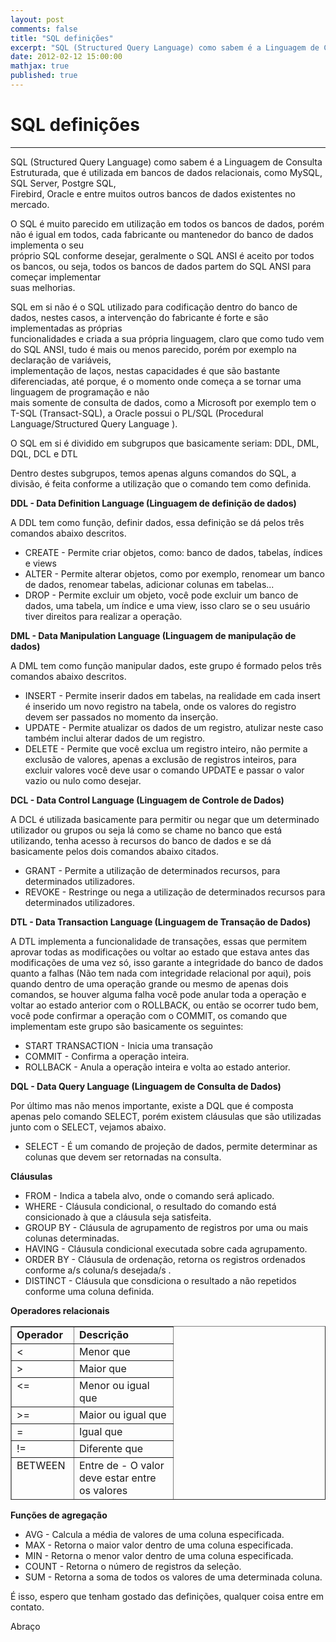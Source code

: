 ```yaml
---
layout: post
comments: false
title: "SQL definições"
excerpt: "SQL (Structured Query Language) como sabem é a Linguagem de Consulta Estruturada"
date: 2012-02-12 15:00:00
mathjax: true
published: true
---
```


# SQL definições

---

SQL (Structured Query Language) como sabem é a Linguagem de Consulta Estruturada, que é utilizada em bancos de dados relacionais, como MySQL, SQL Server, Postgre SQL,  
Firebird, Oracle e entre muitos outros bancos de dados existentes no mercado.

O SQL é muito parecido em utilização em todos os bancos de dados, porém não é igual em todos, cada fabricante ou mantenedor do banco de dados implementa o seu  
próprio SQL conforme desejar, geralmente o SQL ANSI é aceito por todos os bancos, ou seja, todos os bancos de dados partem do SQL ANSI para começar implementar  
suas melhorias.

SQL em si não é o SQL utilizado para codificação dentro do banco de dados, nestes casos, a intervenção do fabricante é forte e são implementadas as próprias  
funcionalidades e criada a sua própria linguagem, claro que como tudo vem do SQL ANSI, tudo é mais ou menos parecido, porém por exemplo na declaração de variáveis,  
implementação de laços, nestas capacidades é que são bastante diferenciadas, até porque, é o momento onde começa a se tornar uma linguagem de programação e não  
mais somente de consulta de dados, como a Microsoft por exemplo tem o T-SQL (Transact-SQL), a Oracle possui o PL/SQL (Procedural Language/Structured Query Language ).  

O SQL em si é dividido em subgrupos que basicamente seriam: DDL, DML, DQL, DCL e DTL

Dentro destes subgrupos, temos apenas alguns comandos do SQL, a divisão, é feita conforme a utilização que o comando tem como definida.

<strong>DDL - Data Definition Language (Linguagem de definição de dados)</strong>

A DDL tem como função, definir dados, essa definição se dá pelos três comandos abaixo descritos.

<ul>
    <li>CREATE - Permite criar objetos, como: banco de dados, tabelas, índices e views</li>
    <li>ALTER - Permite alterar objetos, como por exemplo, renomear um banco de dados, renomear tabelas, adicionar colunas em tabelas...</li>
    <li>DROP -  Permite excluir um objeto, você pode excluir um banco de dados, uma tabela, um índice e uma view, isso claro se o seu usuário tiver direitos para realizar a operação.</li>
</ul>

<strong>DML - Data Manipulation Language (Linguagem de manipulação de dados)</strong>

A DML tem como função manipular dados, este grupo é formado pelos três comandos abaixo descritos.

<ul>
    <li>INSERT - Permite inserir dados em tabelas, na realidade em cada insert é inserido um novo registro na tabela, onde os valores do registro devem ser passados no momento da inserção.</li>
    <li>UPDATE - Permite atualizar os dados de um registro, atulizar neste caso também inclui alterar dados de um registro.</li>
    <li>DELETE - Permite que você exclua um registro inteiro, não permite a exclusão de valores, apenas a exclusão de registros inteiros, para excluir valores você deve usar o comando UPDATE e passar o valor vazio ou nulo como desejar.</li>
</ul>

<strong>DCL - Data Control Language (Linguagem de Controle de Dados)</strong>

A DCL é utilizada basicamente para permitir ou negar que um determinado utilizador ou grupos ou seja lá como se chame no banco que está utilizando, tenha acesso à recursos do banco de dados e se dá basicamente pelos dois comandos abaixo citados.

<ul>
    <li>GRANT - Permite a utilização de determinados recursos, para determinados utilizadores.</li>
    <li>REVOKE - Restringe ou nega a utilização de determinados recursos para determinados utilizadores.</li>
</ul>

<strong>DTL - Data Transaction Language (Linguagem de Transação de Dados)</strong>

A DTL implementa a funcionalidade de transações, essas que permitem aprovar todas as modificações ou voltar ao estado que estava antes das modificações de uma vez só, isso garante a integridade do banco de dados quanto a falhas (Não tem nada com integridade relacional por aqui), pois quando dentro de uma operação grande ou mesmo de apenas dois comandos, se houver alguma falha você pode anular toda a operação e voltar ao estado anterior com o ROLLBACK, ou então se ocorrer tudo bem, você pode confirmar a operação com o COMMIT, os comando que implementam este grupo são basicamente os seguintes:

<ul>
    <li>START TRANSACTION - Inicia uma transação</li>
    <li>COMMIT - Confirma a operação inteira.</li>
    <li>ROLLBACK - Anula a operação inteira e volta ao estado anterior.</li>
</ul>

<strong>DQL - Data Query Language (Linguagem de Consulta de Dados)</strong>

Por último mas não menos importante, existe a DQL que é composta apenas pelo comando SELECT, porém existem cláusulas que são utilizadas junto com o SELECT, vejamos abaixo.

<ul>
    <li>SELECT - É um comando de projeção de dados, permite determinar as colunas que devem ser retornadas na consulta.</li>
</ul>

<strong>Cláusulas</strong>

<ul>
    <li>FROM - Indica a tabela alvo, onde o comando será aplicado.</li>
    <li>WHERE - Cláusula condicional, o resultado do comando está consicionado à que a cláusula seja satisfeita.</li>
    <li>GROUP BY - Cláusula de agrupamento de registros por uma ou mais colunas determinadas.</li>
    <li>HAVING - Cláusula condicional executada sobre cada agrupamento.</li>
    <li>ORDER BY - Cláusula de ordenação, retorna os registros ordenados conforme a/s coluna/s desejada/s .</li>
    <li>DISTINCT - Cláusula que consdiciona o resultado a não repetidos conforme uma coluna definida.</li>
</ul>

<strong>Operadores relacionais</strong>

<table style="height: 278px" border="1" width="431" cellspacing="0" cellpadding="0">
<tbody>
<tr>
<td valign="top" width="83"><strong>Operador</strong></td>
<td valign="top" width="142"><strong>Descrição</strong></td>
</tr>
<tr>
<td valign="top" width="83">&lt;</td>
<td valign="top" width="142">Menor que</td>
</tr>
<tr>
<td valign="top" width="83">&gt;</td>
<td valign="top" width="142">Maior que</td>
</tr>
<tr>
<td valign="top" width="83">&lt;=</td>
<td valign="top" width="142">Menor ou igual que</td>
</tr>
<tr>
<td valign="top" width="83">&gt;=</td>
<td valign="top" width="142">Maior ou igual que</td>
</tr>
<tr>
<td valign="top" width="83">=</td>
<td valign="top" width="142">Igual que</td>
</tr>
<tr>
<td valign="top" width="83">!=</td>
<td valign="top" width="142">Diferente que</td>
</tr>
<tr>
<td valign="top" width="83">BETWEEN</td>
<td valign="top" width="142">Entre de - O valor deve estar entre os valores especificados</td>
</tr>
<tr>
<td valign="top" width="83">LIKE</td>
<td valign="top" width="142">Como - É um operador de aproximação, utilizado nas buscas, seleciona os resultados que são aproximados com a expressão passada.</td>
</tr>
</tbody>
</table>

<strong>Funções de agregação</strong>

<ul>
    <li>AVG - Calcula a média de valores de uma coluna especificada.</li>
    <li>MAX - Retorna o maior valor dentro de uma coluna especificada.</li>
    <li>MIN - Retorna o menor valor dentro de uma coluna especificada.</li>
    <li>COUNT - Retorna o número de registros da seleção.</li>
    <li>SUM - Retorna a soma de todos os valores de uma determinada coluna.</li>
</ul>

É isso, espero que tenham gostado das definições, qualquer coisa entre em contato.  

Abraço  